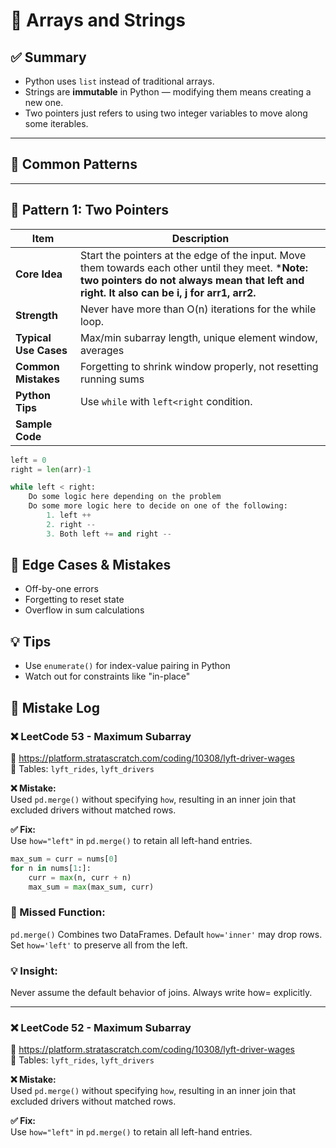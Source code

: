 # 📘 Arrays and Strings

## ✅ Summary
- Python uses `list` instead of traditional arrays.
- Strings are **immutable** in Python — modifying them means creating a new one.
- Two pointers just refers to using two integer variables to move along some iterables. 

---

## 🔁 Common Patterns

---

## 🔹 Pattern 1: Two Pointers

| Item               | Description |
|--------------------|-------------|
| **Core Idea**       | Start the pointers at the edge of the input. Move them towards each other until they meet. ***Note: two pointers do not always mean that left and right. It also can be i, j for arr1, arr2.**|
| **Strength**     | Never have more than O(n) iterations for the while loop. |
| **Typical Use Cases** | Max/min subarray length, unique element window, averages |
| **Common Mistakes** | Forgetting to shrink window properly, not resetting running sums |
| **Python Tips**     | Use `while` with `left<right` condition. 
| **Sample Code**     |

```python
left = 0
right = len(arr)-1

while left < right:
    Do some logic here depending on the problem
    Do some more logic here to decide on one of the following:
        1. left ++
        2. right --
        3. Both left += and right --
```

## 🧠 Edge Cases & Mistakes
- Off-by-one errors
- Forgetting to reset state
- Overflow in sum calculations

## 💡 Tips
- Use `enumerate()` for index-value pairing in Python
- Watch out for constraints like "in-place"

## 🧪 Mistake Log

### ❌ LeetCode 53 - Maximum Subarray
🔗 https://platform.stratascratch.com/coding/10308/lyft-driver-wages  
📄 Tables: `lyft_rides`, `lyft_drivers`

**❌ Mistake:**  
Used `pd.merge()` without specifying `how`, resulting in an inner join that excluded drivers without matched rows.

**✅ Fix:**  
Use `how="left"` in `pd.merge()` to retain all left-hand entries.

```python
max_sum = curr = nums[0]
for n in nums[1:]:
    curr = max(n, curr + n)
    max_sum = max(max_sum, curr)
```
### 📌 Missed Function:
`pd.merge()` Combines two DataFrames. Default `how='inner'` may drop rows.
Set `how='left'` to preserve all from the left.

### 💡 Insight:
Never assume the default behavior of joins. Always write how= explicitly.

---

### ❌ LeetCode 52 - Maximum Subarray
🔗 https://platform.stratascratch.com/coding/10308/lyft-driver-wages  
📄 Tables: `lyft_rides`, `lyft_drivers`

**❌ Mistake:**  
Used `pd.merge()` without specifying `how`, resulting in an inner join that excluded drivers without matched rows.

**✅ Fix:**  
Use `how="left"` in `pd.merge()` to retain all left-hand entries.